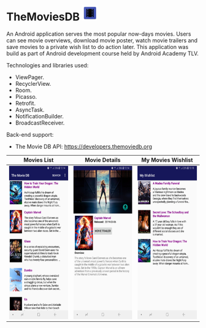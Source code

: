 # TheMoviesDB <img src="https://github.com/NirBercovic/TheMoviesDB/blob/master/app/src/main/res/mipmap-hdpi/ic_tmvdb_launcher.png" width="40" height="40"/>
An Android application serves the most popular now-days movies. Users can see movie overviews, download movie poster, watch movie trailers and save movies to a private wish list to do action later.  This application was build as part of Android development course held by Android Academy TLV. 

Technologies and libraries used:
- ViewPager.
- RecyclerView.
- Room.
- Picasso.
- Retrofit.
- AsyncTask.
- NotificationBuilder.
- BroadcastReceiver.

Back-end support:
 - The Movie DB API: https://developers.themoviedb.org

| Movies List  | Movie Details | My Movies Wishlist |
| ------------- | ------------- | ------------- |
| <img src="https://github.com/NirBercovic/TheMoviesDB/blob/master/app/src/main/res/drawable/Screenshot_20190406-131439_The%20Movie%20DB.jpg" width="200" height="400" /> | <img src="https://github.com/NirBercovic/TheMoviesDB/blob/master/app/src/main/res/drawable/Screenshot_20190406-131450_The%20Movie%20DB.jpg" width="200" height="400" />  | <img src="https://github.com/NirBercovic/TheMoviesDB/blob/master/app/src/main/res/drawable/Screenshot_20190406-131510_The%20Movie%20DB.jpg" width="200" height="400" />
